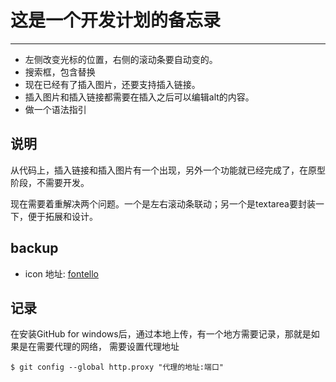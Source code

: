 # 这是一个开发计划的备忘录

---------

* 左侧改变光标的位置，右侧的滚动条要自动变的。
* 搜索框，包含替换
* 现在已经有了插入图片，还要支持插入链接。
* 插入图片和插入链接都需要在插入之后可以编辑alt的内容。
* 做一个语法指引

## 说明

从代码上，插入链接和插入图片有一个出现，另外一个功能就已经完成了，在原型阶段，不需要开发。

现在需要着重解决两个问题。一个是左右滚动条联动；另一个是textarea要封装一下，便于拓展和设计。

## backup

* icon 地址: [fontello](http://fontello.com/)

## 记录
在安装GitHub for windows后，通过本地上传，有一个地方需要记录，那就是如果是在需要代理的网络，
需要设置代理地址
````
$ git config --global http.proxy "代理的地址:端口"
````